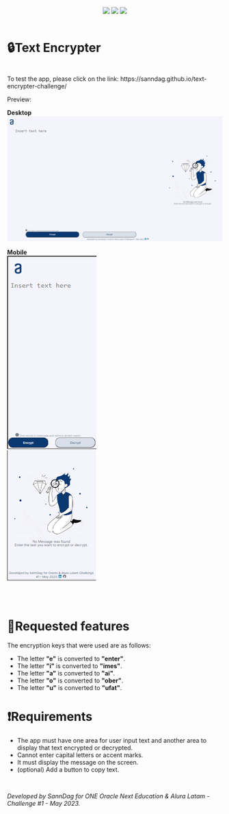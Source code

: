 <div align="center">
    <img src="https://img.shields.io/badge/JavaScript-FEFF01?logo=javascript&logoColor=000000&style=for-the-badge"/>
    <img src="https://img.shields.io/badge/HTML-EC6231?logo=html5&logoColor=FFFFFF&style=for-the-badge" />
    <img src="https://img.shields.io/badge/CSS-01A3D8?logo=css3&logoColor=FFFFFF&style=for-the-badge" />
</div> 
<br>
<h1>🔒Text Encrypter</h1>
<br>
To test the app, please click on the link:
https://sanndag.github.io/text-encrypter-challenge/

Preview:

**Desktop**
![App desktop](img/app-desktop.png)

**Mobile**
<br>
![App mobile 1](img/app-mobile-1.png)
<br>
![App mobile 2](img/app-mobile-2.png)

<br>
<br>

# 📖Requested features

The encryption keys that were used are as follows:

- The letter **"e"** is converted to **"enter"**.
- The letter **"i"** is converted to **"imes"**. 
- The letter **"a"** is converted to **"ai"**.
- The letter **"o"** is converted to **"ober"**.
- The letter **"u"** is converted to **"ufat"**.  

# ❗Requirements

- The app must have one area for user input text and another area to display that text encrypted or decrypted.
- Cannot enter capital letters or accent marks.
- It must display the message on the screen.
- (optional) Add a button to copy text.

<br>


*Developed by SannDag for ONE Oracle Next Education & Alura Latam - Challenge #1 - May 2023.*

